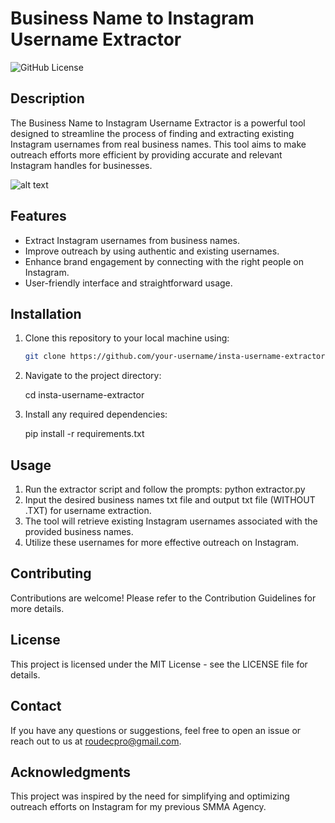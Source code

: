 # Business Name to Instagram Username Extractor

![GitHub License](https://img.shields.io/badge/license-MIT-blue.svg)

## Description

The Business Name to Instagram Username Extractor is a powerful tool designed to streamline the process of finding and extracting existing Instagram usernames from real business names. This tool aims to make outreach efforts more efficient by providing accurate and relevant Instagram handles for businesses.

![alt text]([http://url/to/img.png](https://ibb.co/H4Tf2rD))

## Features

- Extract Instagram usernames from business names.
- Improve outreach by using authentic and existing usernames.
- Enhance brand engagement by connecting with the right people on Instagram.
- User-friendly interface and straightforward usage.

## Installation

1. Clone this repository to your local machine using:

   ```bash
   git clone https://github.com/your-username/insta-username-extractor.git
   
2. Navigate to the project directory:

   cd insta-username-extractor

3. Install any required dependencies:

   pip install -r requirements.txt

## Usage

1. Run the extractor script and follow the prompts:
   python extractor.py
2. Input the desired business names txt file and output txt file (WITHOUT .TXT) for username extraction.
3. The tool will retrieve existing Instagram usernames associated with the provided business names.
4. Utilize these usernames for more effective outreach on Instagram.

## Contributing

Contributions are welcome! Please refer to the Contribution Guidelines for more details.

## License

This project is licensed under the MIT License - see the LICENSE file for details.

## Contact

If you have any questions or suggestions, feel free to open an issue or reach out to us at roudecpro@gmail.com.

## Acknowledgments

This project was inspired by the need for simplifying and optimizing outreach efforts on Instagram for my previous SMMA Agency.
